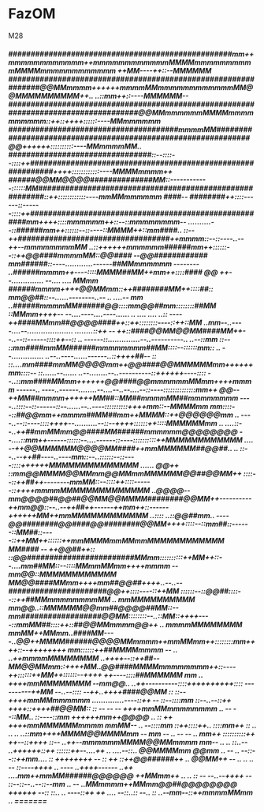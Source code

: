 # FazOM
M28

<h5>
##################################################mm++mmmmmmmmmmmm++mmmmmmmmmmmmMMMMmmmmmmmmmmMMMMmmmmmmmmmmmm    ++MM----++::--MMMMMM      
##############################################################@@MMmmmm++++++mmmmMMmmmmmmmmmmmmMM@@MMMMMMMMMM++..  ..::mm++::----MMMMMM--    
####################################################################################@@MMmmmmmmMMMMmmmmmmmmmm::++::++++::::::----MMmmmmmm    
######################################mmmmMM##############################################################@@++++++::::::::::----MMmmmmMM..  
################################::--::::--::::++############################################################++++::::::::::::----MMMMmmmm++  
######@@MM@@@@##############MM::------------::::::MM########################################################::++::::::::::::----mmMMmmmmmm  
####--            ########++::::------::------::::++######################################################mm++++::::mmmmmm++::--::mmmmmmmm--
..........--::######mm++::::::--::----::MMMM++::mm####..      ::--++##################################++mmmm::--::----..--++--mmmmmmmmMM
..::++++++mmmmmm######mm++::::::--::++@@####mmmmMM::@@####                  --@@############    mm######::----............------##MMmmmmmm
--------        ..######mmmm++----::::MMMM##MM++mm++::::####                            @@            ++--..............  --....  ....  MMmm
######mmmm++++@@MMmm::++########MM++::::##::                              mm@@##::--......--------..--  ..      ....--  mm
..######mmmmMM######@@::::mm@@##mm::::::::##MM                ::MMmm++++--    --....----....----......  ..  ....    ....    
..::  ----++####MMmm##@@@@####++::++::::::::----::++::MM                  ..mm--..----....--....................    ........::++    
--    ++::####@@MM@@MM####MM++--..--::------::::++--::                ..    ------::..............--..----------..  ..--::mm      
::--  ::mm####mmMM######mmmmmmmm##MM::::--::::::mm::              ..  --..............    ..--..----......------..::++++##--  ::
::....mm####mmMM@@@@mm++@@####@@MMMMMMmm++++++mm::::--            ::......--......  ..--........--..----------::++++++----::::
--..::mm####MMmm++++++@@####@@mmmmmmMMmm++++mmmm  ------..    ----..------........--....--..--....--::----::::::::::::::mm++
@@--  ++MM##mmmm++++++MM##::MM##mmmmMM##mmmmmmmm            ----..::::--::------::--......--..----::::::::::++++mm::--MMMMmm
mm::::--::##@@mm++mmmm##MM##mm++MMMM::++@@@@@@mm      ..    ----..--::----::::++++--..........--::--++++::::::++::::MMMMMMmm
..  ....::--..++##mmMMmm@@####MM######mmmmmm@@@@@@@@          --....::mm++------::::::--....------::----::::::::::++MMMMMMMMMMMM
....  --++@@MMMMMM@@@@MM####++mmMMMMMM##@@##..  ..  ::--..--++##----..----mm::--..::::::--::----::::++++++MMMMMMMMMMMMMM
......  @@++  ::mm@@MMMM@@MMmm@@MMmmMMMMMM@@##@@MM++    ::::--::++##++--------mmMM::--::::++::::------::++++mmmmMMMMMMMMMMMMMM
..@@@@--  mm@@@@##@@##@@MM@@MMMM########@@MM++----------++mm@@::--..--++##++------++mm++::------++++++MM++mmMMMMMMMMMMMM
..::::          ..::@@##mm..  ----@@########@@####@@########@@MM++++::::--::mm##::------::MM##::----::++MM++::::::++mmMMMMmmMMmmMMMMMMMMMMMM
MM####  --        ++@@##++::    ::@@########################MMmm::::::::::++MM++::--....mm##MM::--::::MMmmMMmm++++mmmm  --mm@@::MMMMMMMMMMMM
MM@@####MMmm++++mm##@@##++++..--..--######################@@++::::----::++MM  ::::::--::@@##::::--::++##MMmmmmmmmmMM  ..        mmMMMMMMMMMM
mm@@..::MMMMMM@@mm##@@@@##MM::--  mm##################@@MM::::::::--..::MM::++++----::mmMM##::::++::##@@MMmmmm@@++  ..          mmmmMMMMMMMM
mmMM++MMmm..####MM----..@@++MMMM######@@@@MMmmmm++mmMMmm++::::::::mm++++::--++++++++  mm::::::++##MMMMmmmm  --    ..    ..++mmmmMMMMMMMM
..++++--::++##--MM@@MMmm::++++MM..@@####MMMMmmmmmmmm++::----++::::::++MM++::::::--++++    ++----::::##MMMMMM  mm          ..  ++++mmMMMMMMMM
--mm@@..  ..++----------::::++++++++++::::          ----------++MM    --..--::::    --++..++++####@@MM          ::    ::--++++mmMMmmmmmm
..............----::++          --        ::--::::mm    ::--..--::++    ++++::++++##@@MM::  ::  --  --  --  ++++mmMMmmmmmmmm
..              --  --::MM..  ::----::mm      ++++++mm++@@@@        ..    ::  ++  ++++mmMMMMMMmmmm
mmMM--                  ..          --::::mm    ::++::::++..      ::::mm++    ::  ..  ..  ..    ..::mm++++MMMM@@MMMMmm
--  mm    --  ..          --    --      ..  mm++    ::::::::::++      ++--::++++    ::--            ..++--mmmmmmMMMM@@MMmmmm
mm--        ..        ..      ::..--              ..++++++::++        ::::::++--....++      ..    ....--::..        @@MMMMmm
@@mm          ..              --      ..              --::--::++mm....  ::  ++++++++        --  ::      ++  ::++@@######++      
..  @@MM++    --    ..        ..  ..            --            ::----++++  ..  ----  ..++++------          ..++  ....mm++mmMM######@@@@@@
++MMmm++        ..  ..                    ::            --      --..--++++  --  ::--::--..--::--mm    ..  --    ..MMmmmm++MMmm@@##@@@@@@@@
++++++                                  --::    ::..  ..          ----::++  ++    ....  --::..::  --..      ::  ..--mm--::++mmmmMMmm  ..    
=======